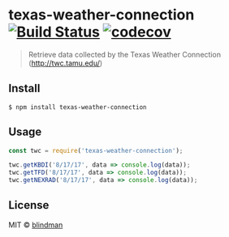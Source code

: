 # texas-weather-connection [![Build Status](https://travis-ci.org/blindman/texas-weather-connection.svg?branch=master)](https://travis-ci.org/blindman/texas-weather-connection) [![codecov](https://codecov.io/gh/blindman/texas-weather-connection/badge.svg?branch=master)](https://codecov.io/gh/blindman/texas-weather-connection?branch=master)

> Retrieve data collected by the Texas Weather Connection (http://twc.tamu.edu/)


## Install

```
$ npm install texas-weather-connection
```


## Usage

```js
const twc = require('texas-weather-connection');

twc.getKBDI('8/17/17', data => console.log(data));
twc.getTFD('8/17/17', data => console.log(data));
twc.getNEXRAD('8/17/17', data => console.log(data));
```


## License

MIT © [blindman](https://github.com/blindman)
